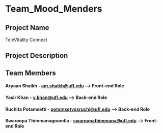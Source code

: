 # Team_Mood_Menders

## Project Name
TeleVitality Connect

## Project Description


## Team Members

#### Aryaan Shaikh - am.shaikh@ufl.edu --> Front-end Role
#### Yasir Khan - y.khan@ufl.edu --> Back-end Role
#### Ruchita Potamsetti - potamsetvssruchi@ufl.edu --> Back-end Role
#### Swaroopa Thimmanagoundla - swaroopathimmana@ufl.edu --> Front-end Role
